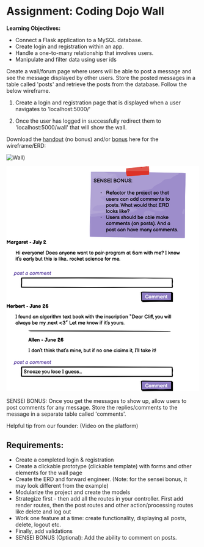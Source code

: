 # Assignment: Coding Dojo Wall
**Learning Objectives:**

- Connect a Flask application to a MySQL database.
- Create login and registration within an app.
- Handle a one-to-many relationship that involves users.
- Manipulate and filter data using user ids

Create a wall/forum page where users will be able to post a message and see the message displayed by other users. Store the posted messages in a table called 'posts' and retrieve the posts from the database. Follow the below wireframe.

1. Create a login and registration page that is displayed when a user navigates to 'localhost:5000/'

2. Once the user has logged in successfully redirect them to 'localhost:5000/wall' that will show the wall.

Download the [handout](https://assets.codingdojo.com/boomyeah2015/codingdojo/curriculum/content/chapter/1657832382__The_Wall_22.png) (no bonus) and/or [bonus](https://assets.codingdojo.com/boomyeah2015/codingdojo/curriculum/content/chapter/1657832505__the_wall_comments_bonus.png) here for the wireframe/ERD:

![Wall)](wall)

![Bonus](bonus.png)

SENSEI BONUS: Once you get the messages to show up, allow users to post comments for any message. Store the replies/comments to the message in a separate table called 'comments'.

Helpful tip from our founder: (Video on the platform)

## Requirements:

- Create a completed login & registration
- Create a clickable prototype (clickable template) with forms and other elements for the wall page
- Create the ERD and forward engineer. (Note: for the sensei bonus, it may look different from the example)
- Modularize the project and create the models
- Strategize first - then add all the routes in your controller. First add render routes, then the post routes and other action/processing routes like delete and log out
- Work one feature at a time: create functionality, displaying all posts, delete, logout etc.
- Finally, add validations
- SENSEI BONUS (Optional): Add the ability to comment on posts.

